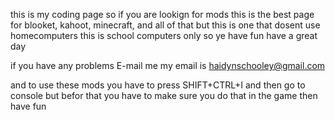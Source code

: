 this is my coding page so if you are lookign for mods this is the best page for blooket, kahoot, minecraft, and all of that but this is one that dosent use
homecomputers this is school computers only so ye have fun have a great day


if you have any problems E-mail me my email is haidynschooley@gmail.com


and to use these mods you have to press SHIFT+CTRL+I and then go to console but befor that you have to make sure you do that in the game then have fun
